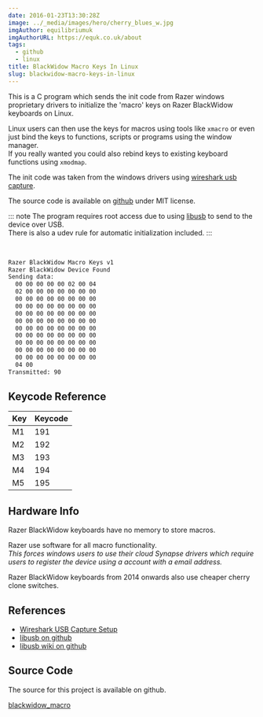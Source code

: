 ```yaml
---
date: 2016-01-23T13:30:28Z
image: ../_media/images/hero/cherry_blues_w.jpg
imgAuthor: equilibriumuk
imgAuthorURL: https://equk.co.uk/about
tags:
  - github
  - linux
title: BlackWidow Macro Keys In Linux
slug: blackwidow-macro-keys-in-linux
---
```


This is a C program which sends the init code from Razer windows proprietary drivers to initialize the 'macro' keys on Razer BlackWidow keyboards on Linux.

Linux users can then use the keys for macros using tools like `xmacro` or even just bind the keys to functions, scripts or programs using the window manager.<br/>
If you really wanted you could also rebind keys to existing keyboard functions using `xmodmap`.

The init code was taken from the windows drivers using <a href="https://wiki.wireshark.org/CaptureSetup/USB" target="_blank" rel="noopener noreferrer">wireshark usb capture</a>.

The source code is available on <a href="https://github.com/equk/blackwidow_macro" target="_blank" rel="noopener noreferrer"><i class="fa-brands fa-github"></i> github</a> under MIT license.

::: note
The program requires root access due to using <a href="http://libusb.info/" target="_blank" rel="noopener noreferrer">libusb</a> to send to the device over USB.<br/>
There is also a udev rule for automatic initialization included.
:::

<br/>

```sh
Razer BlackWidow Macro Keys v1
Razer BlackWidow Device Found
Sending data:
  00 00 00 00 00 02 00 04
  02 00 00 00 00 00 00 00
  00 00 00 00 00 00 00 00
  00 00 00 00 00 00 00 00
  00 00 00 00 00 00 00 00
  00 00 00 00 00 00 00 00
  00 00 00 00 00 00 00 00
  00 00 00 00 00 00 00 00
  00 00 00 00 00 00 00 00
  00 00 00 00 00 00 00 00
  00 00 00 00 00 00 00 00
  04 00
Transmitted: 90
```

## Keycode Reference

| Key | Keycode |
|-----|---------|
| M1 | 191 |
| M2 | 192 |
| M3 | 193 |
| M4 | 194 |
| M5 | 195 |

## Hardware Info

Razer BlackWidow keyboards have no memory to store macros.

Razer use software for all macro functionality.<br/>
*This forces windows users to use their cloud Synapse drivers which require users to register the device using a account with a email address.*

Razer BlackWidow keyboards from 2014 onwards also use cheaper cherry clone switches.

## References

<ul dir="auto">
<li><a href="https://wiki.wireshark.org/CaptureSetup/USB" target="_blank" rel="noopener noreferrer">Wireshark USB Capture Setup</a></li>
<li><a href="https://github.com/libusb/libusb"target="_blank" rel="noopener noreferrer">libusb on github</a></li>
<li><a href="https://github.com/libusb/libusb/wiki"target="_blank" rel="noopener noreferrer">libusb wiki on github</a></li>
</ul>

## Source Code

The source for this project is available on github.

<a class="github" href="https://github.com/equk/blackwidow_macro" aria-label="View on GitHub" target="_blank" rel="noopener noreferrer"><i class="fa-brands fa-github"></i> blackwidow_macro</a>